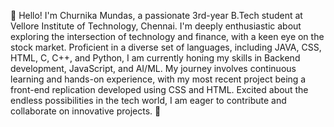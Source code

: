 👋 Hello! I'm Churnika Mundas, a passionate 3rd-year B.Tech student at Vellore Institute of Technology, Chennai. I'm deeply enthusiastic about exploring the intersection of technology and finance, with a keen eye on the stock market. Proficient in a diverse set of languages, including JAVA, CSS, HTML, C, C++, and Python, I am currently honing my skills in Backend development, JavaScript, and AI/ML. My journey involves continuous learning and hands-on experience, with my most recent project being a front-end replication developed using CSS and HTML. Excited about the endless possibilities in the tech world, I am eager to contribute and collaborate on innovative projects. 🚀


